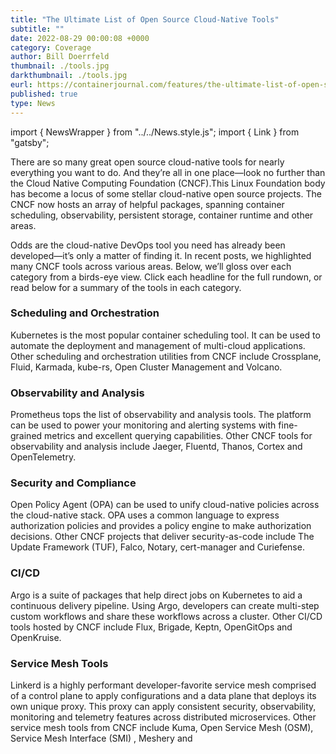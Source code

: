 ```yaml
---
title: "The Ultimate List of Open Source Cloud-Native Tools"
subtitle: ""
date: 2022-08-29 00:00:08 +0000
category: Coverage
author: Bill Doerrfeld
thumbnail: ./tools.jpg
darkthumbnail: ./tools.jpg
eurl: https://containerjournal.com/features/the-ultimate-list-of-open-source-cloud-native-tools/
published: true
type: News
---
```


import { NewsWrapper } from "../../News.style.js";
import { Link } from "gatsby";

<NewsWrapper>

<div className="test">

There are so many great open source cloud-native tools for nearly everything you want to do.
And they’re all in one place—look no further than the Cloud Native Computing Foundation (CNCF).This Linux Foundation body has become a locus of some stellar cloud-native open source projects. The CNCF now hosts an array of helpful packages, spanning container scheduling, observability, persistent storage, container runtime and other areas.

Odds are the cloud-native DevOps tool you need has already been developed—it’s only a matter of finding it. In recent posts, we highlighted many CNCF tools across various areas. Below, we’ll gloss over each category from a birds-eye view. Click each headline for the full rundown, or read below for a summary of the tools in each category.

<h3>Scheduling and Orchestration</h3>
Kubernetes is the most popular container scheduling tool. It can be used to automate the deployment and management of multi-cloud applications. Other scheduling and orchestration utilities from CNCF include Crossplane, Fluid, Karmada, kube-rs, Open Cluster Management and Volcano.

<h3>Observability and Analysis</h3>
Prometheus tops the list of observability and analysis tools. The platform can be used to power your monitoring and alerting systems with fine-grained metrics and excellent querying capabilities. Other CNCF tools for observability and analysis include Jaeger, Fluentd, Thanos, Cortex and OpenTelemetry.

<h3>Security and Compliance</h3>
Open Policy Agent (OPA) can be used to unify cloud-native policies across the cloud-native stack. OPA uses a common language to express authorization policies and provides a policy engine to make authorization decisions. Other CNCF projects that deliver security-as-code include The Update Framework (TUF), Falco, Notary, cert-manager and Curiefense.

<h3>CI/CD</h3>
Argo is a suite of packages that help direct jobs on Kubernetes to aid a continuous delivery pipeline. Using Argo, developers can create multi-step custom workflows and share these workflows across a cluster. Other CI/CD tools hosted by CNCF include Flux, Brigade, Keptn, OpenGitOps and OpenKruise.
<h3>Service Mesh Tools</h3>
Linkerd is a highly performant developer-favorite service mesh comprised of a control plane to apply configurations and a data plane that deploys its own unique proxy. This proxy can apply consistent security, observability, monitoring and telemetry features across distributed microservices. Other service mesh tools from CNCF include Kuma, Open Service Mesh (OSM), <Link to="https://layer5.io/projects/service-mesh-interface-conformance">Service Mesh Interface (SMI) </Link> , <Link to="https://layer5.io/cloud-native-management/meshery">Meshery</Link> and <Link to="https://layer5.io/projects/service-mesh-performance> Service Mesh Performance (SMP) </Link>.

<h3>Service Proxies</h3>
Envoy is a service proxy commonly used within service meshes like Istio and Kuma. Envoy is intended to run alongside applications to help standardize networking and observability within large microservices networks. Other service proxy projects include Contour BFE and OpenELB.

<h3>Persistent Storage</h3>
Rook is a tool that helps automate away some of the pains of managing cloud-native persistent storage. Rook supports file, block and object storage types and can be used for programmatic storage, migration, disaster recovery, monitoring and resource management. Other cloud-native persistent storage projects include Longhorn, CubeFS, K8up, OpenEBS, ORAS, Piraeus Datastore and Vineyard.

<h3>Cloud-Native Database Tools</h3>
TiKV is a unified distributed storage layer that can process large amounts of data. The project supports a key-value API and has rapid response times. Other cloud-native database utilities include Vitess, a clustering system for horizontal scaling of MySQL and SchemaHero, a Kubernetes operator for declarative database schema management.

</div>

</NewsWrapper>

